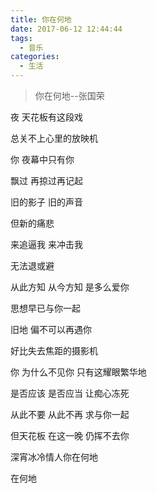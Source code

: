 ```yaml
---
title: 你在何地
date: 2017-06-12 12:44:44
tags:
  - 音乐
categories: 
  - 生活
---
```

>你在何地--张国荣

<!-- more -->

夜 天花板有这段戏

总关不上心里的放映机

你 夜幕中只有你

飘过 再掠过再记起

旧的影子 旧的声音

但新的痛悲

来追逼我 来冲击我

无法退或避

从此方知 从今方知 是多么爱你

思想早已与你一起

旧地 偏不可以再遇你

好比失去焦距的摄影机

你 为什么不见你 只有这耀眼繁华地

是否应该 是否应当 让痴心冻死

从此不要 从此不再 求与你一起

但天花板 在这一晚 仍挥不去你

深宵冰冷情人你在何地

在何地